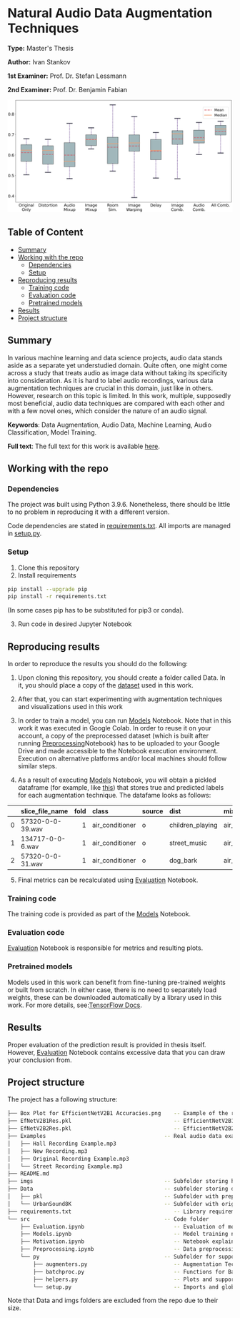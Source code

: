 # Natural Audio Data Augmentation Techniques

**Type:** Master's Thesis

**Author:** Ivan Stankov

**1st Examiner:** Prof. Dr. Stefan Lessmann

**2nd Examiner:** Prof. Dr. Benjamin Fabian

![results](/Box%20Plot%20for%20EfficientNetV2B1%20Accuracies.png)

## Table of Content

- [Summary](#summary)
- [Working with the repo](#Working-with-the-repo)
  - [Dependencies](#Dependencies)
  - [Setup](#Setup)
- [Reproducing results](#Reproducing-results)
  - [Training code](#Training-code)
  - [Evaluation code](#Evaluation-code)
  - [Pretrained models](#Pretrained-models)
- [Results](#Results)
- [Project structure](-Project-structure)

## Summary

In various machine learning and data science projects, audio data stands aside as a separate yet understudied domain. Quite often, one might come across a study that treats audio as image data without taking its specificity into consideration. As it is hard to label audio recordings, various data augmentation techniques are crucial in this domain, just like in others. However, research on this topic is limited. In this work, multiple, supposedly most beneficial, audio data techniques are compared with each other and with a few novel ones, which consider the nature of an audio signal.

**Keywords**: Data Augmentation, Audio Data, Machine Learning, Audio Classification, Model Training.

**Full text**: The full text for this work is available [here](https://edoc.hu-berlin.de/handle/18452/28837).

## Working with the repo

### Dependencies

The project was built using Python 3.9.6. Nonetheless, there should be little to no problem in reproducing it with a different version.

Code dependencies are stated in [requirements.txt](requirements.txt). All imports are managed in [setup.py](src/py/setup.py).

### Setup

1. Clone this repository
2. Install requirements

```bash
pip install --upgrade pip
pip install -r requirements.txt
```
(In some cases pip has to be substituted for pip3 or conda).

3. Run code in desired Jupyter Notebook

## Reproducing results

In order to reproduce the results you should do the following:

1. Upon cloning this repository, you should create a folder called Data. In it, you should place a copy of the [dataset](https://urbansounddataset.weebly.com/urbansound8k.html) used in this work.


2. After that, you can start experimenting with augmentation techniques and visualizations used in this work


3. In order to train a model, you can run [Models](src/Models.ipynb) Notebook. Note that in this work it was executed in Google Colab. In order to reuse it on your account, a copy of the preprocessed dataset (which is built after running [Preprocessing](src/Preprocessing.ipynb)Notebook) has to be uploaded to your Google Drive and made accessible to the Notebook execution environment. Execution on alternative platforms and/or local machines should follow similar steps.

4. As a result of executing [Models](src/Models.ipynb) Notebook, you will obtain a pickled dataframe (for example, like [this](EfNetV2B1Res.pkl)) that stores true and predicted labels for each augmentation technique. The datafame looks as follows:


|    | slice_file_name   |   fold | class           | source   | dist             | mixup           | imixup          | room            | spectrum         | warp             | delay           | all             |
|---:|:------------------|-------:|:----------------|:---------|:-----------------|:----------------|:----------------|:----------------|:-----------------|:-----------------|:----------------|:----------------|
|  0 | 57320-0-0-39.wav  |      1 | air_conditioner | o        | children_playing | air_conditioner | air_conditioner | air_conditioner | children_playing | children_playing | dog_bark        | air_conditioner |
|  1 | 134717-0-0-6.wav  |      1 | air_conditioner | o        | street_music     | air_conditioner | air_conditioner | air_conditioner | air_conditioner  | engine_idling    | air_conditioner | engine_idling   |
|  2 | 57320-0-0-31.wav  |      1 | air_conditioner | o        | dog_bark         | air_conditioner | air_conditioner | dog_bark        | dog_bark         | dog_bark         | dog_bark        | air_conditioner |

5. Final metrics can be recalculated using [Evaluation](src/Evaluation.ipynb) Notebook.

### Training code

The training code is provided as part of the [Models](src/Models.ipynb) Notebook.

### Evaluation code

[Evaluation](src/Evaluation.ipynb) Notebook is responsible for metrics and resulting plots.

### Pretrained models

Models used in this work can benefit from fine-tuning pre-trained weights or built from scratch. In either case, there is no need to separately load weights, these can be downloaded automatically by a library used in this work. For more details, see:[TensorFlow Docs](https://www.tensorflow.org/api_docs/python/tf/keras/applications).

## Results

Proper evaluation of the prediction result is provided in thesis itself. However, [Evaluation](src/Evaluation.ipynb) Notebook contains excessive data that you can draw your conclusion from.

## Project structure
The project has a following structure:

```bash
├── Box Plot for EfficientNetV2B1 Accuracies.png    -- Example of the results
├── EfNetV2B1Res.pkl                                -- EfficientNetV2B1 predictions
├── EfNetV2B2Res.pkl                                -- EfficientNetV2B2 predictions
├── Examples                                     -- Real audio data examples subfolder
│   ├── Hall Recording Example.mp3                  
│   ├── New Recording.mp3                           
│   ├── Original Recording Example.mp3              
│   └── Street Recording Example.mp3               
├── README.md                                    
├── imgs                                         -- Subfolder storing high res plots
├── Data                                         -- subfolder storing data
│   ├── pkl                                      -- Subfolder with preprocessed data copies
│   └── UrbanSound8K                             -- Subfolder with original data
├── requirements.txt                                -- Library requirements
└── src                                          -- Code folder
    ├── Evaluation.ipynb                            -- Evaluation of model predictions
    ├── Models.ipynb                                -- Model training notebook
    ├── Motivation.ipynb                            -- Notebook explaining the domain
    ├── Preprocessing.ipynb                         -- Data preprocessing Notebook
    └── py                                       -- Subfolder for supporting .py files
        ├── augmenters.py                           -- Augmentation Techniques
        ├── batchproc.py                            -- Functions for Batch processing
        ├── helpers.py                              -- Plots and supporting functions
        └── setup.py                                -- Imports and global variable definitions
```
Note that Data and imgs folders are excluded from the repo due to their size.